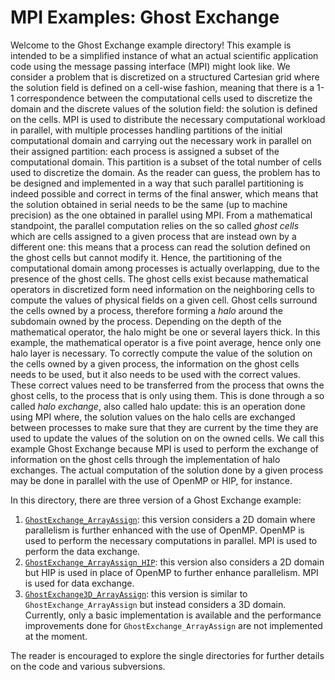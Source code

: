 # MPI Examples: Ghost Exchange

Welcome to the Ghost Exchange example directory! This example is intended to be a simplified instance of what an actual scientific application code using the message passing interface (MPI) might look like. We consider a problem that is discretized on a structured Cartesian grid where the solution field is defined on a cell-wise fashion, meaning that there is a 1-1 correspondence between the computational cells used to discretize the domain and the discrete values of the solution field: the solution is defined on the cells. MPI is used to distribute the necessary computational workload in parallel, with multiple processes handling partitions of the initial computational domain and carrying out the necessary work in parallel on their assigned partition: each process is assigned a subset of the computational domain. This partition is a subset of the total number of cells used to discretize the domain. As the reader can guess, the problem has to be designed and implemented in a way that such parallel partitioning is indeed possible and correct in terms of the final answer, which means that the solution obtained in serial needs to be the same (up to machine precision) as the one obtained in parallel using MPI. From a mathematical standpoint, the parallel computation relies on the so called <i>ghost cells</i> which are cells assigned to a given process that are instead own by a different one: this means that a process can read the solution defined on the ghost cells but cannot modify it. Hence, the partitioning of the computational domain among processes is actually overlapping, due to the presence of the ghost cells. The ghost cells exist because mathematical operators in discretized form need information on the neighboring cells to compute the values of physical fields on a given cell. Ghost cells surround the cells owned by a process, therefore forming a <i>halo</i> around the subdomain owned by the process. Depending on the depth of the mathematical operator, the halo might be one or several layers thick. In this example, the mathematical operator is a five point average, hence only one halo layer is necessary.  To correctly compute the value of the solution on the cells owned by a given process, the information on the ghost cells needs to be used, but it also needs to be used with the correct values. These correct values need to be transferred from the process that owns the ghost cells, to the process that is only using them. This is done through a so called <i>halo exchange</i>, also called halo update: this is an operation done using MPI where, the solution values on the halo cells are exchanged between processes to make sure that they are current by the time they are used to update the values of the solution on on the owned cells. We call this example Ghost Exchange because MPI is used to perform the exchange of information on the ghost cells through the implementation of halo exchanges. The actual computation of the solution done by a given process may be done in parallel with the use of OpenMP or HIP, for instance.

In this directory, there are three version of a Ghost Exchange example:
1. [`GhostExchange_ArrayAssign`](https://github.com/amd/HPCTrainingExamples/tree/main/MPI-examples/GhostExchange/GhostExchange_ArrayAssign): this version considers a 2D domain where parallelism is further enhanced with the use of OpenMP. OpenMP is used to perform the necessary computations in parallel. MPI is used to perform the data exchange.
2. [`GhostExchange_ArrayAssign_HIP`](https://github.com/amd/HPCTrainingExamples/tree/main/MPI-examples/GhostExchange/GhostExchange_ArrayAssign_HIP): this version also considers a 2D domain but HIP is used in place of OpenMP to further enhance parallelism. MPI is used for data exchange.
3. [`GhostExchange3D_ArrayAssign`](https://github.com/amd/HPCTrainingExamples/tree/main/MPI-examples/GhostExchange/GhostExchange3D_ArrayAssign): this version is similar to `GhostExchange_ArrayAssign` but instead considers a 3D domain. Currently, only a basic implementation is available and the performance improvements done for `GhostExchange_ArrayAssign` are not implemented at the moment.

The reader is encouraged to explore the single directories for further details on the code and various subversions.
